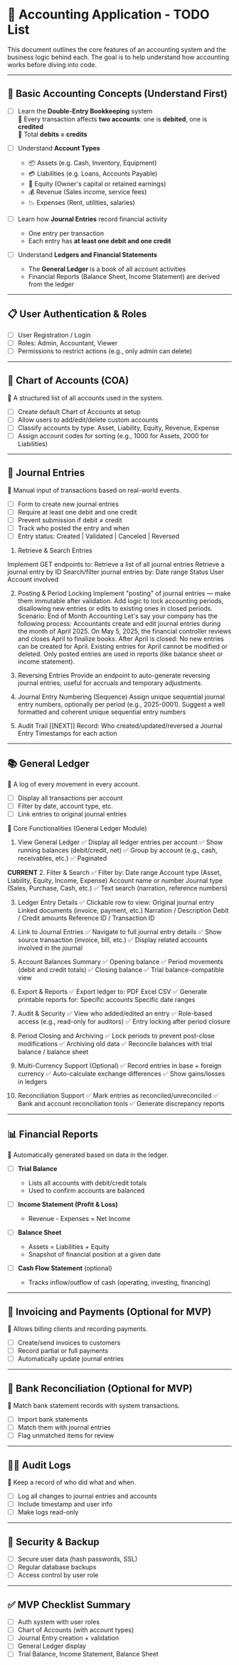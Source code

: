 # 📘 Accounting Application - TODO List

This document outlines the core features of an accounting system and the business logic behind each. The goal is to help understand how accounting works before diving into code.

---

## 🧠 Basic Accounting Concepts (Understand First)

- [ ] Learn the **Double-Entry Bookkeeping** system  
  📘 Every transaction affects **two accounts**: one is **debited**, one is **credited**  
  🔁 Total **debits = credits**

- [ ] Understand **Account Types**  
  - 📦 Assets (e.g. Cash, Inventory, Equipment)  
  - 💳 Liabilities (e.g. Loans, Accounts Payable)  
  - 👤 Equity (Owner's capital or retained earnings)  
  - 💰 Revenue (Sales income, service fees)  
  - 📉 Expenses (Rent, utilities, salaries)

- [ ] Learn how **Journal Entries** record financial activity  
  - One entry per transaction  
  - Each entry has **at least one debit and one credit**

- [ ] Understand **Ledgers and Financial Statements**  
  - The **General Ledger** is a book of all account activities  
  - Financial Reports (Balance Sheet, Income Statement) are derived from the ledger

---

## 📋 User Authentication & Roles

- [ ] User Registration / Login  
- [ ] Roles: Admin, Accountant, Viewer  
- [ ] Permissions to restrict actions (e.g., only admin can delete)

---

## 🧾 Chart of Accounts (COA)

📘 A structured list of all accounts used in the system.

- [ ] Create default Chart of Accounts at setup  
- [ ] Allow users to add/edit/delete custom accounts  
- [ ] Classify accounts by type: Asset, Liability, Equity, Revenue, Expense  
- [ ] Assign account codes for sorting (e.g., 1000 for Assets, 2000 for Liabilities)

---

## 🧮 Journal Entries

📘 Manual input of transactions based on real-world events.

- [ ] Form to create new journal entries  
- [ ] Require at least one debit and one credit  
- [ ] Prevent submission if debit ≠ credit  
- [ ] Track who posted the entry and when  
- [ ] Entry status: Created | Validated | Canceled | Reversed

1. Retrieve & Search Entries

Implement GET endpoints to:
    Retrieve a list of all journal entries
    Retrieve a journal entry by ID
    Search/filter journal entries by:
        Date range
        Status
        User
        Account involved

2. Posting & Period Locking
    Implement "posting" of journal entries — make them immutable after validation.
    Add logic to lock accounting periods, disallowing new entries or edits to existing ones in closed periods.
    Scenario: End of Month Accounting
      Let's say your company has the following process:
          Accountants create and edit journal entries during the month of April 2025.
          On May 5, 2025, the financial controller reviews and closes April to finalize books.
          After April is closed:
              No new entries can be created for April.
              Existing entries for April cannot be modified or deleted.
              Only posted entries are used in reports (like balance sheet or income statement).

3. Reversing Entries
    Provide an endpoint to auto-generate reversing journal entries, useful for accruals and temporary adjustments.

4. Journal Entry Numbering (Sequence)
    Assign unique sequential journal entry numbers, optionally per period (e.g., 2025-0001).
    Suggest a well formatted and coherent unique sequential entry numbers 

5. Audit Trail [[NEXT]]
    Record:
      Who created/updated/reversed a Journal Entry
      Timestamps for each action
  
---

## 📚 General Ledger

📘 A log of every movement in every account.

- [ ] Display all transactions per account  
- [ ] Filter by date, account type, etc.  
- [ ] Link entries to original journal entries

🔧 Core Functionalities (General Ledger Module)

1. View General Ledger
    ✅ Display all ledger entries per account
    ✅ Show running balances (debit/credit, net)
    ✅ Group by account (e.g., cash, receivables, etc.)
    ✅ Paginated 

**CURRENT**
2. Filter & Search 
    ✅ Filter by:
        Date range
        Account type (Asset, Liability, Equity, Income, Expense)
        Account name or number
        Journal type (Sales, Purchase, Cash, etc.)
    ✅ Text search (narration, reference numbers)

3. Ledger Entry Details
    ✅ Clickable row to view:
        Original journal entry
        Linked documents (invoice, payment, etc.)
        Narration / Description
        Debit / Credit amounts
        Reference ID / Transaction ID

4. Link to Journal Entries
    ✅ Navigate to full journal entry details
    ✅ Show source transaction (invoice, bill, etc.)
    ✅ Display related accounts involved in the journal

5. Account Balances Summary
    ✅ Opening balance
    ✅ Period movements (debit and credit totals)
    ✅ Closing balance
    ✅ Trial balance-compatible view

6. Export & Reports
    ✅ Export ledger to:
        PDF
        Excel
        CSV
    ✅ Generate printable reports for:
        Specific accounts
        Specific date ranges

7. Audit & Security
    ✅ View who added/edited an entry
    ✅ Role-based access (e.g., read-only for auditors)
    ✅ Entry locking after period closure

8. Period Closing and Archiving
    ✅ Lock periods to prevent post-close modifications
    ✅ Archiving old data
    ✅ Reconcile balances with trial balance / balance sheet

9. Multi-Currency Support (Optional)
    ✅ Record entries in base + foreign currency
    ✅ Auto-calculate exchange differences
    ✅ Show gains/losses in ledgers

10. Reconciliation Support
    ✅ Mark entries as reconciled/unreconciled
    ✅ Bank and account reconciliation tools
    ✅ Generate discrepancy reports

---

## 📊 Financial Reports

📘 Automatically generated based on data in the ledger.

- [ ] **Trial Balance**  
  - Lists all accounts with debit/credit totals  
  - Used to confirm accounts are balanced

- [ ] **Income Statement (Profit & Loss)**  
  - Revenue - Expenses = Net Income

- [ ] **Balance Sheet**  
  - Assets = Liabilities + Equity  
  - Snapshot of financial position at a given date

- [ ] **Cash Flow Statement** (optional)  
  - Tracks inflow/outflow of cash (operating, investing, financing)

---

## 💸 Invoicing and Payments (Optional for MVP)

📘 Allows billing clients and recording payments.

- [ ] Create/send invoices to customers  
- [ ] Record partial or full payments  
- [ ] Automatically update journal entries

---

## 🏦 Bank Reconciliation (Optional for MVP)

📘 Match bank statement records with system transactions.

- [ ] Import bank statements  
- [ ] Match them with journal entries  
- [ ] Flag unmatched items for review

---

## 🕵️‍♀️ Audit Logs

📘 Keep a record of who did what and when.

- [ ] Log all changes to journal entries and accounts  
- [ ] Include timestamp and user info  
- [ ] Make logs read-only

---

## 🔐 Security & Backup

- [ ] Secure user data (hash passwords, SSL)  
- [ ] Regular database backups  
- [ ] Access control by user role

---

## ✅ MVP Checklist Summary

- [ ] Auth system with user roles  
- [ ] Chart of Accounts (with account types)  
- [ ] Journal Entry creation + validation  
- [ ] General Ledger display  
- [ ] Trial Balance, Income Statement, Balance Sheet